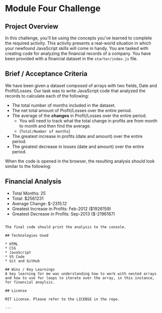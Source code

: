 # Module Four Challenge

## Project Overview

In this challenge, you'll be using the concepts you've learned to complete the required activity. This activity presents a real-world situation in which your newfound JavaScript skills will come in handy. You are tasked with creating code for analyzing the financial records of a company. You have been provided with a financial dataset in the `starter/index.js` file.

## Brief / Acceptance Criteria

We have been given a dataset composed of arrays with two fields, Date and Profit/Losses. Our task was to write JavaScript code that analyzed the records to calculate each of the following:
* The total number of months included in the dataset.
* The net total amount of Profit/Losses over the entire period.
* The average of the **changes** in Profit/Losses over the entire period.
  * You will need to track what the total change in profits are from month to month and then find the average.
  * (`Total/Number of months`)
* The greatest increase in profits (date and amount) over the entire period.
* The greatest decrease in losses (date and amount) over the entire period.

When the code is opened in the browser, the resulting analysis should look similar to the following:

  Financial Analysis
  ----------------------------
  * Total Months: 25
  * Total: $2561231
  * Average  Change: $-2315.12
  * Greatest Increase in Profits: Feb-2012 ($1926159)
  * Greatest Decrease in Profits: Sep-2013 ($-2196167)
  ```

The final code should print the analysis to the console.

## Technologies Used

* HTML
* CSS
* JavaScript
* VS Code 
* Git and GitHub

## Wins / Key Learnings
A key learning for me was understanding how to work with nested arrays and how to use for loops to iterate over the array, in this instance, for financial anaylsis.

## License

MIT License. Please refer to the LICENSE in the repo.

---

